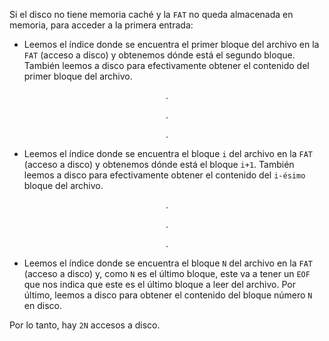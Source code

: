 Si el disco no tiene memoria caché y la `FAT` no queda almacenada en memoria, para acceder a la primera entrada:

- Leemos el índice donde se encuentra el primer bloque del archivo en la `FAT` (acceso a disco) y obtenemos dónde está el segundo bloque. También leemos a disco para efectivamente obtener el contenido del primer bloque del archivo.

<p align="center">.</p>
<p align="center">.</p>
<p align="center">.</p>

- Leemos el índice donde se encuentra el bloque `i` del archivo en la `FAT` (acceso a disco) y obtenemos dónde está el bloque `i+1`. También leemos a disco para efectivamente obtener el contenido del `i-ésimo` bloque del archivo.

<p align="center">.</p>
<p align="center">.</p>
<p align="center">.</p>

- Leemos el índice donde se encuentra el bloque `N` del archivo en la `FAT` (acceso a disco) y, como `N` es el último bloque, este va a tener un `EOF` que nos indica que este es el último bloque a leer del archivo. Por último, leemos a disco para obtener el contenido del bloque número `N` en disco.

Por lo tanto, hay `2N` accesos a disco.
